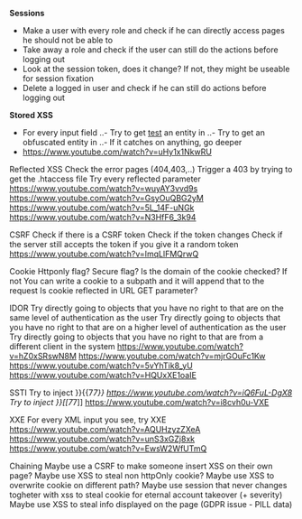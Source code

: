 **Sessions**

- Make a user with every role and check if he can directly access pages he should not be able to
- Take away a role and check if the user can still do the actions before logging out
- Look at the session token, does it change? If not, they might be useable for session fixation
- Delete a logged in user and check if he can still do actions before logging out

**Stored XSS**

- For every input field
..- Try to get <a href=#>test</a> an entity in
..- Try to get an obfuscated entity in
..- If it catches on anything, go deeper
- https://www.youtube.com/watch?v=uHy1x1NkwRU
	
Reflected XSS
Check the error pages (404,403,..)
	Trigger a 403 by trying to get the .htaccess file
Try every reflected parameter
https://www.youtube.com/watch?v=wuyAY3vvd9s
https://www.youtube.com/watch?v=GsyOuQBG2yM
https://www.youtube.com/watch?v=5L_14F-uNGk
https://www.youtube.com/watch?v=N3HfF6_3k94

CSRF
Check if there is a CSRF token
Check if the token changes
Check if the server still accepts the token if you give it a random token
https://www.youtube.com/watch?v=ImqLlFMQrwQ

Cookie
Httponly flag?
Secure flag?
Is the domain of the cookie checked? 
	If not You can write a cookie to a subpath and it will append that to the request
Is cookie reflected in URL GET parameter?

IDOR
Try directly going to objects that you have no right to that are on the same level of authentication as the user
Try directly going to objects that you have no right to that are on a higher level of authentication as the user
Try directly going to objects that you have no right to that are from a different client in the system
https://www.youtube.com/watch?v=hZ0xSRswN8M
https://www.youtube.com/watch?v=mjrGOuFc1Kw
https://www.youtube.com/watch?v=5vYhTik8_yU
https://www.youtube.com/watch?v=HQUxXE1oaIE

SSTI
Try to inject }}{{7*7}}
https://www.youtube.com/watch?v=iQ6FuL-DgX8
Try to inject }}[[7*7]]
https://www.youtube.com/watch?v=i8cvh0u-VXE

XXE
For every XML input you see, try XXE
https://www.youtube.com/watch?v=AQUHzyzZXeA
https://www.youtube.com/watch?v=unS3xGZj8xk
https://www.youtube.com/watch?v=EwsW2WfUTmQ

Chaining
Maybe use a CSRF to make someone insert XSS on their own page?
Maybe use XSS to steal non httpOnly cookie?
Maybe use XSS to overwrite cookie on different path?
Maybe use session that never changes togheter with xss to steal cookie for eternal account takeover (+ severity)
Maybe use XSS to steal info displayed on the page (GDPR issue - PILL data)
